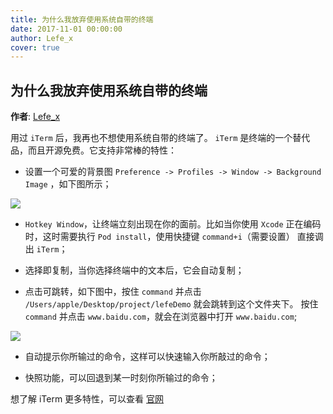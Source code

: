 ```yaml
---
title: 为什么我放弃使用系统自带的终端
date: 2017-11-01 00:00:00
author: Lefe_x
cover: true
---
```


为什么我放弃使用系统自带的终端
----------

**作者**: [Lefe_x](https://weibo.com/u/5953150140)

用过 `iTerm` 后，我再也不想使用系统自带的终端了。 `iTerm` 是终端的一个替代品，而且开源免费。它支持非常棒的特性：

- 设置一个可爱的背景图 `Preference -> Profiles -> Window -> Background Image` ，如下图所示；

![](https://github.com/southpeak/iOS-tech-set/blob/master/images/2017/11/16-1.png?raw=true)

- `Hotkey Window`，让终端立刻出现在你的面前。比如当你使用 `Xcode` 正在编码时，这时需要执行 `Pod install`，使用快捷键 `command+i`（需要设置） 直接调出 `iTerm`；

- 选择即复制，当你选择终端中的文本后，它会自动复制；

- 点击可跳转，如下图中，按住 `command` 并点击 `/Users/apple/Desktop/project/lefeDemo` 就会跳转到这个文件夹下。 按住 `command` 并点击 `www.baidu.com`，就会在浏览器中打开 `www.baidu.com`;

![](https://github.com/southpeak/iOS-tech-set/blob/master/images/2017/11/16-2.png?raw=true)

- 自动提示你所输过的命令，这样可以快速输入你所敲过的命令；

- 快照功能，可以回退到某一时刻你所输过的命令；

想了解 iTerm 更多特性，可以查看 [官网](https://iterm2.com/features.html)